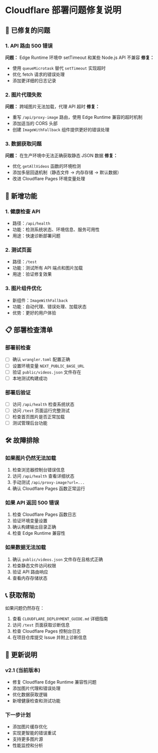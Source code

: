 # Cloudflare 部署问题修复说明

## 🔧 已修复的问题

### 1. API 路由 500 错误
**问题：** Edge Runtime 环境中 setTimeout 和某些 Node.js API 不兼容
**修复：**
- 使用 `queueMicrotask` 替代 `setTimeout` 实现超时
- 优化 fetch 请求的错误处理
- 添加更详细的日志记录

### 2. 图片代理失败
**问题：** 跨域图片无法加载，代理 API 超时
**修复：**
- 重写 `/api/proxy-image` 路由，使用 Edge Runtime 兼容的超时机制
- 添加适当的 CORS 头部
- 创建 `ImageWithFallback` 组件提供更好的错误处理

### 3. 数据获取问题
**问题：** 在生产环境中无法正确获取静态 JSON 数据
**修复：**
- 优化 `getAllVideos` 函数的环境检测
- 添加多层回退机制（静态文件 → 内存存储 → 默认数据）
- 改进 Cloudflare Pages 环境变量处理

## 🚀 新增功能

### 1. 健康检查 API
- 路径：`/api/health`
- 功能：检测系统状态、环境信息、服务可用性
- 用途：快速诊断部署问题

### 2. 测试页面
- 路径：`/test`
- 功能：测试所有 API 端点和图片加载
- 用途：验证修复效果

### 3. 图片组件优化
- 新组件：`ImageWithFallback`
- 功能：自动代理、错误处理、加载状态
- 优势：更好的用户体验

## 📋 部署检查清单

### 部署前检查
- [ ] 确认 `wrangler.toml` 配置正确
- [ ] 设置环境变量 `NEXT_PUBLIC_BASE_URL`
- [ ] 验证 `public/videos.json` 文件存在
- [ ] 本地测试构建成功

### 部署后验证
- [ ] 访问 `/api/health` 检查系统状态
- [ ] 访问 `/test` 页面运行完整测试
- [ ] 检查首页图片是否正常加载
- [ ] 测试管理后台功能

## 🛠️ 故障排除

### 如果图片仍然无法加载
1. 检查浏览器控制台错误信息
2. 访问 `/api/health` 查看详细状态
3. 手动测试 `/api/proxy-image?url=...`
4. 确认 Cloudflare Pages 函数正常运行

### 如果 API 返回 500 错误
1. 检查 Cloudflare Pages 函数日志
2. 验证环境变量设置
3. 确认构建输出目录正确
4. 检查 Edge Runtime 兼容性

### 如果数据无法加载
1. 确认 `public/videos.json` 文件存在且格式正确
2. 检查静态文件访问权限
3. 验证 API 路由响应
4. 查看内存存储状态

## 📞 获取帮助

如果问题仍然存在：
1. 查看 `CLOUDFLARE_DEPLOYMENT_GUIDE.md` 详细指南
2. 访问 `/test` 页面获取诊断信息
3. 检查 Cloudflare Pages 控制台日志
4. 在项目仓库提交 Issue 并附上诊断信息

## 🔄 更新说明

### v2.1 (当前版本)
- 修复 Cloudflare Edge Runtime 兼容性问题
- 添加图片代理和错误处理
- 优化数据获取逻辑
- 新增健康检查和测试功能

### 下一步计划
- 添加图片缓存优化
- 实现更智能的错误重试
- 支持更多图片源
- 性能监控和分析